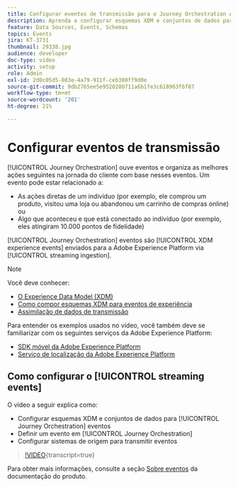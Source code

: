 ```yaml
---
title: Configurar eventos de transmissão para o Journey Orchestration Adobe
description: Aprenda a configurar esquemas XDM e conjuntos de dados para eventos do Journey Orchestration, definir um evento no Journey Orchestration e configurar sistemas de origem para transmitir eventos.
feature: Data Sources, Events, Schemas
topics: Events
jira: KT-3731
thumbnail: 29338.jpg
audience: developer
doc-type: video
activity: setup
role: Admin
exl-id: 2d0c05d5-803e-4a79-911f-ceb380ff9d0e
source-git-commit: 9db2765ee5e9520280711a6b1fe3c618963f6f87
workflow-type: tm+mt
source-wordcount: '201'
ht-degree: 21%

---
```


# Configurar eventos de transmissão

[!UICONTROL Journey Orchestration] ouve eventos e organiza as melhores ações seguintes na jornada do cliente com base nesses eventos. Um evento pode estar relacionado a:

* As ações diretas de um indivíduo (por exemplo, ele comprou um produto, visitou uma loja ou abandonou um carrinho de compras online) ou
* Algo que aconteceu e que está conectado ao indivíduo (por exemplo, eles atingiram 10.000 pontos de fidelidade)

[!UICONTROL Journey Orchestration] eventos são [!UICONTROL XDM experience events] enviados para a Adobe Experience Platform via [!UICONTROL streaming ingestion].

>[!NOTE]
>
>Você deve conhecer:
>
>* [O Experience Data Model (XDM)](https://experienceleague.adobe.com/docs/platform-learn/tutorials/schemas/schemas-and-experience-data-model.html?lang=pt-BR)
>* [Como compor esquemas XDM para eventos de experiência](https://experienceleague.adobe.com/docs/platform-learn/tutorials/schemas/create-schemas.html?lang=pt-BR)
>* [Assimilação de dados de transmissão](https://experienceleague.adobe.com/docs/platform-learn/tutorials/data-ingestion/understanding-streaming-ingestion.html?lang=en)
>
>Para entender os exemplos usados no vídeo, você também deve se familiarizar com os seguintes serviços da Adobe Experience Platform:
>
>* [SDK móvel da Adobe Experience Platform](https://experienceleague.adobe.com/docs/platform-learn/data-collection/mobile-sdk/overview.html?lang=pt-BR)
>* [Serviço de localização da Adobe Experience Platform](https://experienceleague.adobe.com/docs/places/using/home.html?lang=pt-BR)

## Como configurar o [!UICONTROL streaming events]

O vídeo a seguir explica como:

* Configurar esquemas XDM e conjuntos de dados para [!UICONTROL Journey Orchestration] eventos
* Definir um evento em [!UICONTROL Journey Orchestration]
* Configurar sistemas de origem para transmitir eventos

>[!VIDEO](https://video.tv.adobe.com/v/29338?learn=on){transcript=true}

Para obter mais informações, consulte a seção [Sobre eventos](https://experienceleague.adobe.com/docs/journeys/using/events-journeys/about-events/about-events.html?lang=en) da documentação do produto.
